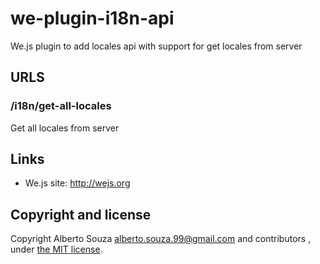 # we-plugin-i18n-api

We.js plugin to add locales api with support for get locales from server

## URLS

### /i18n/get-all-locales

Get all locales from server

## Links

* We.js site: http://wejs.org

## Copyright and license

Copyright Alberto Souza <alberto.souza.99@gmail.com> and contributors , under [the MIT license](https://github.com/wejs/we-core/blob/master/LICENSE.md).